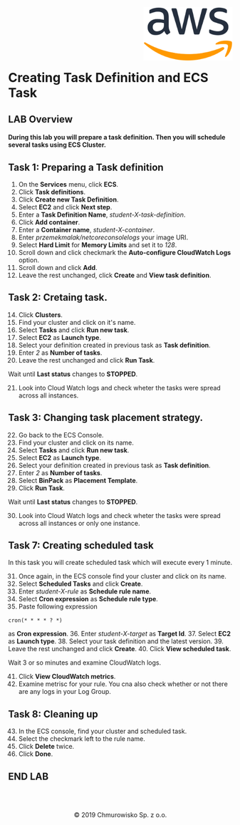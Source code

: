 <img src="../../img/logo.png" alt="Chmurowisko logo" width="200" align="right">
<br><br>
<br><br>
<br><br>

# Creating Task Definition and ECS Task

## LAB Overview

#### During this lab you will prepare a task definition. Then you will schedule several tasks using ECS Cluster.

## Task 1: Preparing a Task definition

1. On the **Services** menu, click **ECS**.
2. Click **Task definitions**.
3. Click **Create new Task Definition**.
4. Select **EC2** and click **Next step**.
5. Enter a **Task Definition Name**, *student-X-task-definition*.
6. Click **Add container**.
7. Enter a **Container name**, *student-X-container*.
8. Enter *przemekmalak/netcoreconsolelogs* your image URI.
9. Select **Hard Limit** for **Memory Limits** and set it to *128*.
11. Scroll down and click checkmark the **Auto-configure CloudWatch Logs** option.
12. Scroll down and click **Add**.
13. Leave the rest unchanged, click **Create** and **View task definition**.

## Task 2: Cretaing task.

14. Click **Clusters**.
15. Find your cluster and click on it's name.
16. Select **Tasks** and click **Run new task**.
17. Select **EC2** as **Launch type**.
18. Select your definition created in previous task as **Task definition**.
19. Enter *2* as **Number of tasks**.
20. Leave the rest unchanged and click **Run Task**.

Wait until **Last status** changes to **STOPPED**.

21. Look into Cloud Watch logs and check wheter the tasks were spread across all instances.

## Task 3: Changing task placement strategy.

22. Go back to the ECS Console.
23. Find your cluster and click on its name.
24. Select **Tasks** and click **Run new task**.
25. Select **EC2** as **Launch type**.
26. Select your definition created in previous task as **Task definition**.
27. Enter *2* as **Number of tasks**.
28. Select **BinPack** as **Placement Template**.
29. Click **Run Task**.

Wait until **Last status** changes to **STOPPED**.

30. Look into Cloud Watch logs and check wheter the tasks were spread across all instances or only one instance.

## Task 7: Creating scheduled task

In this task you will create scheduled task which will execute every 1 minute.

31. Once again, in the ECS console find your cluster and click on its name.
32. Select **Scheduled Tasks** and click **Create**.
33. Enter *student-X-rule* as **Schedule rule name**.
34. Select **Cron expression** as **Schedule rule type**.
35. Paste following expression
```
cron(* * * * ? *)
```
as **Cron expression**.
36. Enter *student-X-target* as **Target Id**.
37. Select **EC2** as **Launch type**.
38. Select your task definition and the latest version.
39. Leave the rest unchanged and click **Create**.
40. Click **View scheduled task**.

Wait 3 or so minutes and examine CloudWatch logs.

41. Click **View CloudWatch metrics**.
42. Examine metrisc for your rule. You cna also check whether or not there are any logs in your Log Group.

## Task 8: Cleaning up

43. In the ECS console, find your cluster and scheduled task.
44. Select the checkmark left to the rule name.
45. Click **Delete** twice.
46. Click **Done**.

## END LAB

<br><br>

<center><p>&copy; 2019 Chmurowisko Sp. z o.o.<p></center>